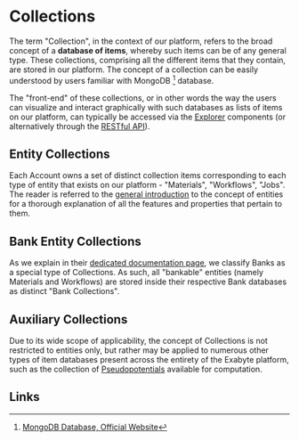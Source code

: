 # Collections

The term "Collection", in the context of our platform, refers to the broad concept of a **database of items**, whereby such items can be of any general type. These collections, comprising all the different items that they contain, are stored in our platform. The concept of a collection can be easily understood by users familiar with MongoDB [^1] database. 

The "front-end" of these collections, or in other words the way the users can visualize and interact graphically with such databases as lists of items on our platform, can typically be accessed via the [Explorer](../entities-general/ui/explorer.md) components (or alternatively through the [RESTful API](../rest-api/overview.md)).

## Entity Collections

Each Account owns a set of distinct collection items corresponding to each type of entity that exists on our platform - "Materials", "Workflows", "Jobs". The reader is referred to the [general introduction](../entities-general/overview.md) to the concept of entities for a thorough explanation of all the features and properties that pertain to them. 

## Bank Entity Collections

As we explain in their [dedicated documentation page](../entities-general/bank.md), we classify Banks as a special type of Collections. As such, all "bankable" entities (namely Materials and Workflows) are stored inside their respective Bank databases as distinct "Bank Collections".

## Auxiliary Collections

Due to its wide scope of applicability, the concept of Collections is not restricted to entities only, but rather may be applied to numerous other types of item databases present across the entirety of the Exabyte platform, such as the collection of [Pseudopotentials](../methods-directory/pseudopotential/overview.md) available for computation.

## Links

[^1]: [MongoDB Database, Official Website](https://www.mongodb.com/)
